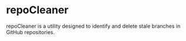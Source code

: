 # repoCleaner
repoCleaner is a utility designed to identify and delete stale branches in GitHub repositories.
